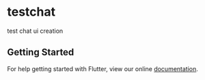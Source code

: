 # testchat

test chat ui creation

## Getting Started

For help getting started with Flutter, view our online
[documentation](https://flutter.io/).
